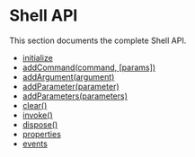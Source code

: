 # Shell API

This section documents the complete Shell API.

* [initialize](initialize.md)
* [addCommand(command, [params])](addCommand.md)
* [addArgument(argument)](addArgument.md)
* [addParameter(parameter)](addParameter.md)
* [addParameters(parameters)](addParameters.md)
* [clear()](clear.md)
* [invoke()](invoke.md)
* [dispose()](dispose.md)
* [properties](properties.md)
* [events](events.md)